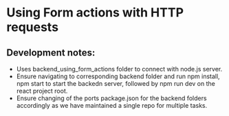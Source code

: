 # Using Form actions with HTTP requests

## Development notes:
  * Uses backend_using_form_actions folder to connect with node.js server.
  * Ensure navigating to corresponding backend folder and run npm install,
    npm start to start the backedn server, followed by npm run dev on the react
    project root.
  * Ensure changing of the ports package.json for the backend folders
    accordingly as we have maintained a single repo for multiple tasks.
